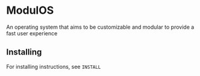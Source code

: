 # ModulOS
An operating system that aims to be customizable and modular to provide a fast user experience

## Installing

For installing instructions, see `INSTALL`
